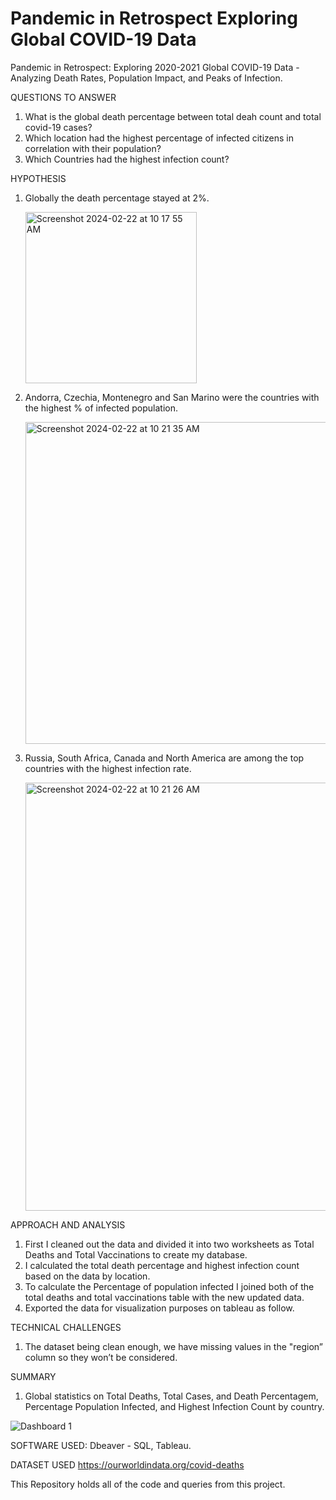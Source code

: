 # Pandemic in Retrospect Exploring Global COVID-19 Data
Pandemic in Retrospect: Exploring 2020-2021 Global COVID-19 Data - Analyzing Death Rates, Population Impact, and Peaks of Infection.

QUESTIONS TO ANSWER
1. What is the global death percentage between total deah count and total covid-19 cases? 
2. Which location had the highest percentage of infected citizens in correlation with their population?
3. Which Countries had the highest infection count? 

HYPOTHESIS
1. Globally the death percentage stayed at 2%.
   
   <img width="274" alt="Screenshot 2024-02-22 at 10 17 55 AM" src="https://github.com/lucyvieira3/Pandemic-in-Retrospect-Exploring-Global-COVID-19-Data/assets/153330654/4de50726-0ba7-4b37-b28e-31b1da85ea99">

3. Andorra, Czechia, Montenegro and San Marino were the countries with the highest % of infected population.
   
   <img width="515" alt="Screenshot 2024-02-22 at 10 21 35 AM" src="https://github.com/lucyvieira3/Pandemic-in-Retrospect-Exploring-Global-COVID-19-Data/assets/153330654/271b3475-1b7b-42bd-841b-500675e49107">
   
5. Russia, South Africa, Canada and North America are among the top countries with the highest infection rate.
   
   <img width="685" alt="Screenshot 2024-02-22 at 10 21 26 AM" src="https://github.com/lucyvieira3/Pandemic-in-Retrospect-Exploring-Global-COVID-19-Data/assets/153330654/8dfd7fe9-945f-4600-8996-df37882d3782">

APPROACH AND ANALYSIS
1. First I cleaned out the data and divided it into two worksheets as Total Deaths and Total Vaccinations to create my database. 
2. I calculated the total death percentage and highest infection count based on the data by location.
3. To calculate the Percentage of population infected I joined both of the total deaths and total vaccinations table with the new updated data.
4. Exported the data for visualization purposes on tableau as follow.

TECHNICAL CHALLENGES
1. The dataset being clean enough, we have missing values in the "region” column so
they won’t be considered.

SUMMARY
1. Global statistics on Total Deaths, Total Cases, and Death Percentagem, Percentage Population Infected, and Highest Infection Count by country. 

![Dashboard 1](https://github.com/lucyvieira3/Pandemic-in-Retrospect-Exploring-Global-COVID-19-Data/assets/153330654/c067e8fe-38db-4464-92bd-7996a68da549)


SOFTWARE USED:
Dbeaver - SQL, Tableau.

DATASET USED
https://ourworldindata.org/covid-deaths

This Repository holds all of the code and queries from this project. 
